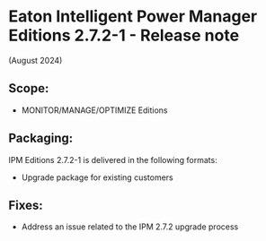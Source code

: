 # Eaton Intelligent Power Manager Editions 2.7.2-1 - Release note
(August 2024)

## Scope:
* MONITOR/MANAGE/OPTIMIZE Editions

## Packaging:
IPM Editions 2.7.2-1 is delivered in the following formats:
- Upgrade package for existing customers

## Fixes:
- Address an issue related to the IPM 2.7.2 upgrade process

